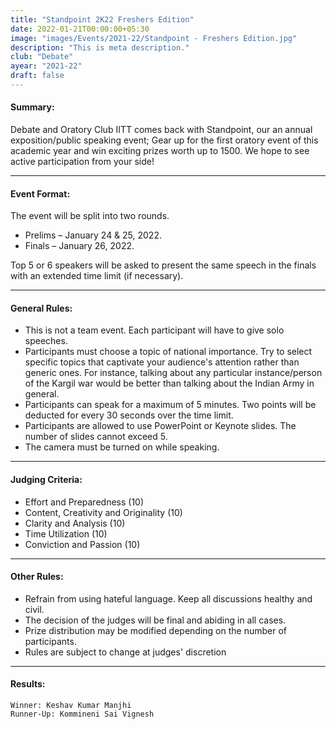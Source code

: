 ```yaml
---
title: "Standpoint 2K22 Freshers Edition"
date: 2022-01-21T00:00:00+05:30
image: "images/Events/2021-22/Standpoint - Freshers Edition.jpg"
description: "This is meta description."
club: "Debate"
ayear: "2021-22"
draft: false
---
```

#### Summary: 

Debate and Oratory Club IITT comes back with Standpoint, our an annual exposition/public speaking event; Gear up for the first oratory event of this academic year and win exciting prizes worth up to 1500. We hope to see active participation from your side!

****

#### Event Format:

The event will be split into two rounds.

- Prelims – January 24 & 25, 2022.
- Finals – January 26, 2022.

Top 5 or 6 speakers will be asked to present the same speech in the finals with an extended time limit (if necessary).

****

#### General Rules:

- This is not a team event. Each participant will have to give solo speeches.
- Participants must choose a topic of national importance. Try to select specific topics that captivate your audience's attention rather than generic ones. For instance, talking about any particular instance/person of the Kargil war would be better than talking about the Indian Army in general. 
- Participants can speak for a maximum of 5 minutes. Two points will be deducted for every 30 seconds over the time limit. 
- Participants are allowed to use PowerPoint or Keynote slides. The number of slides cannot exceed 5.
- The camera must be turned on while speaking.

****

#### Judging Criteria:

- Effort and Preparedness (10)
- Content, Creativity and Originality (10)
- Clarity and Analysis (10)
- Time Utilization (10)
- Conviction and Passion (10)

****

#### Other Rules:

- Refrain from using hateful language. Keep all discussions healthy and civil.
- The decision of the judges will be final and abiding in all cases.
- Prize distribution may be modified depending on the number of participants.
- Rules are subject to change at judges' discretion

****

#### Results:
```
Winner: Keshav Kumar Manjhi
Runner-Up: Kommineni Sai Vignesh
```




